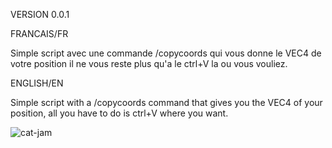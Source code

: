 VERSION 0.0.1

FRANCAIS/FR

Simple script avec une commande /copycoords qui vous donne le VEC4 de votre position il ne vous reste plus qu'a le ctrl+V la ou vous vouliez.

ENGLISH/EN

Simple script with a /copycoords command that gives you the VEC4 of your position, all you have to do is ctrl+V where you want.

![cat-jam](https://github.com/user-attachments/assets/6ec0af6a-4ad7-4bb8-9e5d-f18a782ad3af)
